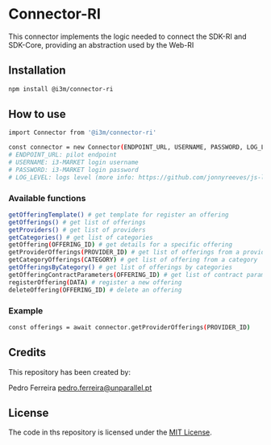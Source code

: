 # Connector-RI

This connector implements the logic needed to connect the SDK-RI and SDK-Core, providing an abstraction used by the Web-RI

## Installation

```bash
npm install @i3m/connector-ri
```

## How to use

```bash
import Connector from '@i3m/connector-ri'

const connector = new Connector(ENDPOINT_URL, USERNAME, PASSWORD, LOG_LEVEL) 
# ENDPOINT_URL: pilot endpoint
# USERNAME: i3-MARKET login username
# PASSWORD: i3-MARKET login password
# LOG_LEVEL: logs level (more info: https://github.com/jonnyreeves/js-logger) 
```

### Available functions
````bash
getOfferingTemplate() # get template for register an offering
getOfferings() # get list of offerings
getProviders() # get list of providers
getCategories() # get list of categories
getOffering(OFFERING_ID) # get details for a specific offering
getProviderOfferings(PROVIDER_ID) # get list of offerings from a provider
getCategoryOfferings(CATEGORY) # get list of offering from a category
getOfferingsByCategory() # get list of offerings by categories
getOfferingContractParameters(OFFERING_ID) # get list of contract parameters from a specific category
registerOffering(DATA) # register a new offering
deleteOffering(OFFERING_ID) # delete an offering
````

### Example

````bash
const offerings = await connector.getProviderOfferings(PROVIDER_ID)
````


## Credits
This repository has been created by:

Pedro Ferreira [pedro.ferreira@unparallel.pt](mailto:marcio.mateus@unparallel.pt)

## License
The code in ths repository is licensed under the [MIT License](https://opensource.org/licenses/MIT).
